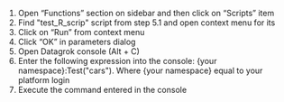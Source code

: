 1. Open “Functions” section on sidebar and then click on “Scripts” item
2. Find "test_R_scrip" script from step 5.1 and open context menu for its
3. Click on “Run” from context menu
4. Click “OK” in parameters dialog
5. Open Datagrok console (Alt + C)
6. Enter the following expression into the console: {your namespace}:Test("cars"). Where {your namespace} equal to your platform login
7. Execute the command entered in the console